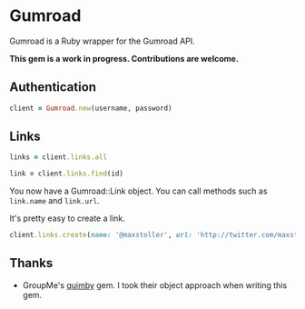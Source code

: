 Gumroad
======

Gumroad is a Ruby wrapper for the Gumroad API.

**This gem is a work in progress. Contributions are welcome.**

Authentication
--------
``` ruby
client = Gumroad.new(username, password)
```

Links
--------
``` ruby
links = client.links.all
```

``` ruby
link = client.links.find(id)
```

You now have a Gumroad::Link object. You can call methods such as `link.name` and `link.url`.

It's pretty easy to create a link.

``` ruby
client.links.create(name: '@maxstoller', url: 'http://twitter.com/maxstoller', description: 'A link to @maxstoller.', price: '100')
```

Thanks
--------
* GroupMe's [quimby](https://github.com/groupme/quimby) gem. I took their object approach when writing this gem.